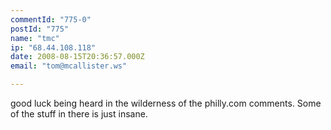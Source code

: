 ```yaml
---
commentId: "775-0"
postId: "775"
name: "tmc"
ip: "68.44.108.118"
date: 2008-08-15T20:36:57.000Z
email: "tom@mcallister.ws"

---
```

<p>good luck being heard in the wilderness of the philly.com comments.  Some of the stuff in there is just insane.</p>